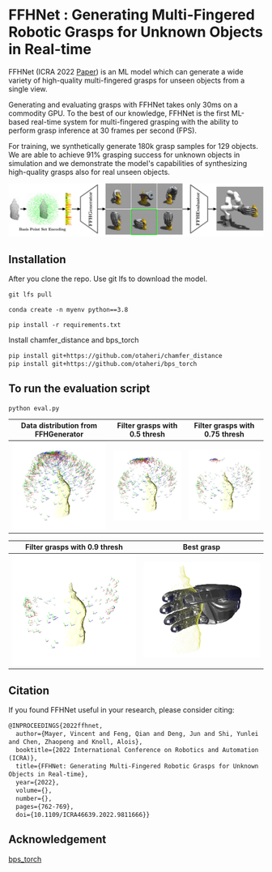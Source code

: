 # FFHNet : Generating Multi-Fingered Robotic Grasps for Unknown Objects in Real-time

FFHNet (ICRA 2022 [Paper](https://ieeexplore.ieee.org/document/9811666)) is an ML model which can generate a wide variety of high-quality multi-fingered grasps for unseen objects from a single view.

Generating and evaluating grasps with FFHNet takes only 30ms on a commodity GPU. To the best of our knowledge, FFHNet is the first ML-based real-time system for multi-fingered grasping with the ability to perform grasp inference at 30 frames per second (FPS).

For training, we synthetically generate 180k grasp samples for 129 objects. We are able to achieve 91% grasping success for unknown objects in simulation and we demonstrate the model's capabilities of synthesizing high-quality grasps also for real unseen objects.

![](docs/images/pipeline.png)

## Installation

After you clone the repo. Use git lfs to download the model.

```
git lfs pull
```

```
conda create -n myenv python==3.8
```

```
pip install -r requirements.txt
```

Install chamfer_distance and bps_torch

```
pip install git+https://github.com/otaheri/chamfer_distance
pip install git+https://github.com/otaheri/bps_torch
```

## To run the evaluation script

```
python eval.py
```

| Data distribution from FFHGenerator  | Filter grasps with 0.5 thresh | Filter grasps with 0.75 thresh
| --------------------------------------- | --------------------------------------- |--------------------------------------- |
| ![](docs/images/ffhgen.png)       | ![](docs/images/filter.png) | ![](docs/images/filter2.png) |

| Filter grasps with 0.9 thresh  | Best grasp |
| --------------------------------------- | --------------------------------------- |
| ![](docs/images/filter_last.png)       | ![](docs/images/best_grasp.png) |  |

## Citation

If you found FFHNet useful in your research, please consider citing:

```plain
@INPROCEEDINGS{2022ffhnet,
  author={Mayer, Vincent and Feng, Qian and Deng, Jun and Shi, Yunlei and Chen, Zhaopeng and Knoll, Alois},
  booktitle={2022 International Conference on Robotics and Automation (ICRA)},
  title={FFHNet: Generating Multi-Fingered Robotic Grasps for Unknown Objects in Real-time},
  year={2022},
  volume={},
  number={},
  pages={762-769},
  doi={10.1109/ICRA46639.2022.9811666}}
```

## Acknowledgement

[bps_torch](https://github.com/otaheri/bps_torch)

